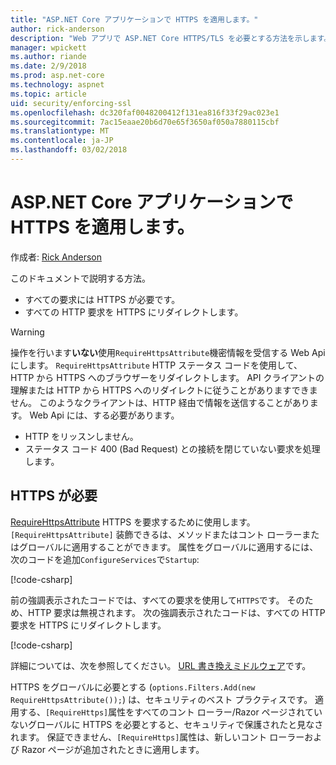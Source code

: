 ```yaml
---
title: "ASP.NET Core アプリケーションで HTTPS を適用します。"
author: rick-anderson
description: "Web アプリで ASP.NET Core HTTPS/TLS を必要とする方法を示します。"
manager: wpickett
ms.author: riande
ms.date: 2/9/2018
ms.prod: asp.net-core
ms.technology: aspnet
ms.topic: article
uid: security/enforcing-ssl
ms.openlocfilehash: dc320faf0048200412f131ea816f33f29ac023e1
ms.sourcegitcommit: 7ac15eaae20b6d70e65f3650af050a7880115cbf
ms.translationtype: MT
ms.contentlocale: ja-JP
ms.lasthandoff: 03/02/2018
---
```

# <a name="enforcing-https-in-an-aspnet-core-app"></a>ASP.NET Core アプリケーションで HTTPS を適用します。

作成者: [Rick Anderson](https://twitter.com/RickAndMSFT)

このドキュメントで説明する方法。

- すべての要求には HTTPS が必要です。
- すべての HTTP 要求を HTTPS にリダイレクトします。

> [!WARNING]
> 操作を行います**いない**使用`RequireHttpsAttribute`機密情報を受信する Web Api にします。 `RequireHttpsAttribute` HTTP ステータス コードを使用して、HTTP から HTTPS へのブラウザーをリダイレクトします。 API クライアントの理解または HTTP から HTTPS へのリダイレクトに従うことがありますできません。 このようなクライアントは、HTTP 経由で情報を送信することがあります。 Web Api には、する必要があります。
>
>* HTTP をリッスンしません。
>* ステータス コード 400 (Bad Request) との接続を閉じていない要求を処理します。

## <a name="require-https"></a>HTTPS が必要

[RequireHttpsAttribute](/dotnet/api/Microsoft.AspNetCore.Mvc.RequireHttpsAttribute) HTTPS を要求するために使用します。 `[RequireHttpsAttribute]` 装飾できるは、メソッドまたはコント ローラーまたはグローバルに適用することができます。 属性をグローバルに適用するには、次のコードを追加`ConfigureServices`で`Startup`:

[!code-csharp[](authentication/accconfirm/sample/WebApp1/Startup.cs?name=snippet2&highlight=4-999)]

前の強調表示されたコードでは、すべての要求を使用して`HTTPS`です。 そのため、HTTP 要求は無視されます。 次の強調表示されたコードは、すべての HTTP 要求を HTTPS にリダイレクトします。

[!code-csharp[](authentication/accconfirm/sample/WebApp1/Startup.cs?name=snippet_AddRedirectToHttps&highlight=7-999)]

詳細については、次を参照してください。 [URL 書き換えミドルウェア](xref:fundamentals/url-rewriting)です。

HTTPS をグローバルに必要とする (`options.Filters.Add(new RequireHttpsAttribute());`) は、セキュリティのベスト プラクティスです。 適用する、`[RequireHttps]`属性をすべてのコント ローラー/Razor ページされていないグローバルに HTTPS を必要とすると、セキュリティで保護されたと見なされます。 保証できません、`[RequireHttps]`属性は、新しいコント ローラーおよび Razor ページが追加されたときに適用します。